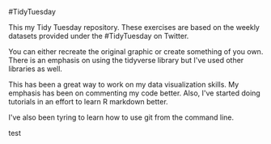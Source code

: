 #TidyTuesday

This my Tidy Tuesday repository. These exercises are based on the weekly datasets provided under the #TidyTuesday on Twitter.

You can either recreate the original graphic or create something of you own. There is an emphasis on using the tidyverse library but I've used other libraries as well.

This has been a great way to work on my data visualization skills. My emphasis has been on commenting my code better. Also, I've started doing tutorials in an effort to learn R markdown better.

I've also been tyring to learn how to use git from the command line.

test
